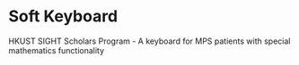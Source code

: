 # Soft Keyboard

HKUST SIGHT Scholars Program - A keyboard for MPS patients with special mathematics functionality
